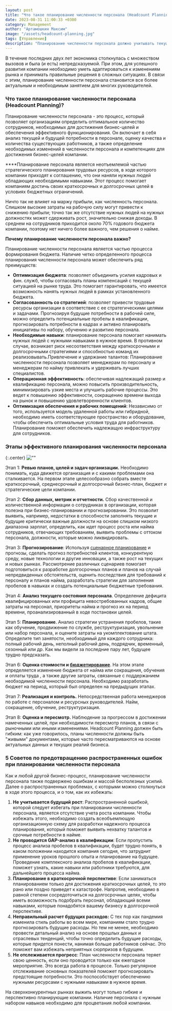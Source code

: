 ```yaml
---
layout: post
title: "​Что такое планирование численности персонала (Headcount Planning)"
date: 2023-08-31 11:00:33 +0300
category: Management
author: "Артамошкин Максим"
image: "/assets/headcount-planning.jpg"
tags: [Управление]
description: "Планирование численности персонала должно учитывать текущий рынок труда и структуру компенсации, а также пробелы в навыках существующей рабочей силы. Прогнозирование расходов и установление метрик и KPI также важны. Компании могут использовать интегрированное программное обеспечение для управления персоналом и планирования численности персонала, чтобы создать устойчивые, реалистичные планы роста."
---
```


В течение последних двух лет экономика столкнулась с множеством вызовов и была (и есть) непредсказуемой. При этом, для успешного развития компании необходимо уметь адаптироваться к изменениям рынка и принимать правильные решения в сложных ситуациях. В связи с этим, планирование численности персонала становится все более актуальным и необходимым занятием для многих руководителей.

<!-- more -->

### Что такое планирование численности персонала (Headcount Planning)?

Планирование численности персонала - это процесс, который позволяет организациям определить оптимальное количество сотрудников, необходимых для достижения  бизнес-целей и обеспечения эффективного функционирования. Он включает в себя анализ текущей и будущей потребности в персонале, оценку качества и количества существующих работников, а также определение необходимых изменений в численности персонала и компетенциях для достижения бизнес-целей компании.

****Планирование персонала является неотъемлемой частью стратегического планирования трудовых ресурсов, в ходе которого компании приходят к соглашению, что они наняли нужных людей обладающих необходимыми навыками. Этот процесс помогает компаниям достичь своих краткосрочных и долгосрочных целей в условиях бюджетных ограничений.

Ничто так не влияет на маржу прибыли, как численность персонала. Слишком высокие затраты на рабочую силу могут привести к снижению прибыли; точно так же отсутствие нужных людей на нужных должностях может сдерживать рост, значительно снижая доходы. В среднем на сотрудников приходится около 70% годового бюджета компании, поэтому нет ничего более важного, чем решения о найме.

**Почему планирование численности персонала важно?**

Планирование численности персонала является частью процесса формирования бюджета. Наличие четко определенного процесса планирования численности персонала может обеспечить ряд преимуществ:

- **Оптимизация бюджета**: позволяет объединить усилия кадровых и фин. служб, чтобы согласовать планы компенсаций с текущей ситуацией на рынке труда. Это помогает гарантировать, что имеется возможность нанять нужных людей в рамках установленного бюджета.
- **Согласованность со стратегией**: позволяет привести трудовые ресурсы организации в соответствие с ее стратегическими целями и задачами. Прогнозируя будущие потребности в рабочей силе, можно определить потенциальные пробелы в квалификации, прогнозировать потребности в кадрах и активно планировать инициативы по набору, обучению и развитию персонала.
- **Необходимые навыки**: планирование персонала помогает нанимать нужных людей с нужными навыками в нужное время. В противном случае, возникает риск несоответствия между краткосрочными и долгосрочными стратегиями и способностью команд их реализовывать.Привлечение и удержание талантов: Планирование численности персонала позволяет менеджерам по персоналу и менеджерам по найму привлекать и удерживать лучших специалистов.
- **Операционная эффективность**: обеспечивая надлежащий размер и квалификацию персонала, можно повысить производительность, минимизировать узкие места и улучшить рабочие процессы. Это ведет к повышению эффективности, сокращению времени выхода на рынок и повышению удовлетворенности клиентов.
- **Оптимизация обеспечения и рабочих помещений**: Независимо от того, используется модель удаленной работы или гибридной, необходимо иметь соответствующее пространство и оборудование, чтобы обеспечить оптимальные условия труда для  работников. Планирование поможет обеспечить надлежащую инфраструктуру для сотрудников.

### Этапы эффективного планирования численности персонала

{:.center}
![""](https://blog.zverit.com/assets/headcount-stages.png)


Этап 1: **Ревью планов, целей и задач организации.** Необходимо понимать, куда движется организация и с какими проблемами она сталкивается. На первом этапе целесообразно собрать вместе краткосрочный, среднесрочный и долгосрочный бизнес-план, бюджет и стратегические цели компании.

Этап 2: **Сбор данных, метрик и отчетности.** Сбор качественной и количественной информации о  сотрудниках в организации, которая полезна при бизнес-планировании и прогнозировании. Это позволит выявить, например, недостатки в способности заполнять текущие и будущие критически важные должности на основе слишком низкого диапазона зарплат, определить, как идет процесс роста или найма сотрудников, отвечающих требованиям, выявить проблемы с оттоком персонала, должности, которые можно ликвидировать.

Этап 3: **Прогнозирование**: Используя [сценарное планирование](https://ru.wikipedia.org/wiki/%D0%A1%D1%86%D0%B5%D0%BD%D0%B0%D1%80%D0%BD%D0%BE%D0%B5_%D0%BF%D0%BB%D0%B0%D0%BD%D0%B8%D1%80%D0%BE%D0%B2%D0%B0%D0%BD%D0%B8%D0%B5) и прогнозы, сделать прогноз потребностей клиентов, конкурентную среду, новые технологии и другие инновации, а также рост на текущих и новых рынках. Рассмотрение различных сценариев помогает подготовиться к разработке долгосрочных планов и планов на случай непредвиденных обстоятельств, оценить последствия для требований к персоналу и планов найма, разработать стратегии для заполнения пробелов в навыках и создать потенциальные бюджетные требования. 

Этап 4: **Анализ текущего состояния персонала**. Определение дефицита квалифицированных или профицита невостребованных кадров, общие затраты на персонал, приоритеты найма и прогноз их на период времени, проанализированный в ходе постановки целей. 

Этап 5: **Планирование**. Анализ стратегии устранения пробелов, такие как обучение, продвижение по службе, реструктуризация, увольнение или набор персонала, и оцените затраты на укомплектование штата. Определите тип занятости, необходимый для каждого сотрудника: полный рабочий день, неполный рабочий день, подрядчик, временный, сезонный или др. Как мы видели за последние пару лет, будущее трудно предсказать.

Этап 6: **Оценка стоимости и [бюджетирование](https://www.kdelo.ru/art/385810-byudjet-rashodov-na-personal-20-m3)**. На этом этапе определяется изменение бюджета от найма или сокращения, обучения и оплаты труда , а также другие затраты, связанные с поддержанием необходимой численности персонала. Необходимо разработать бюджет на период, который был определен на предыдущих этапах.

Этап 7: **Реализация и контроль.** Непосредственная работа менеджеров по работе с персоналом и ресурсных руководителей. Найм, сокращение, обучение, реструктуризация.

Этап 8: **Оценка и пересмотр.** Наблюдение за прогрессом в достижении намеченных целей, при необходимости пересмотр планов, в связи с рыночными или иными изменениями. Headcount Planning должен быть гибким: как уже говорилось, планы численности должны быть "живыми" документами, которые часто пересматриваются на основе актуальных данных и текущих реалий бизнеса.

### 5 Советов  по предотвращению распространенных ошибок при планировании численности персонала

Как и любой другой бизнес-процесс, планирование численности персонала также подвержено ошибкам и массой бесполезных усилий. Далее о распространенных проблемах, с которыми можно столкнуться в ходе этого процесса, и о том, как их избежать:

1. **Не учитывается будущий рост**: Распространенной ошибкой, которой следует избегать при планировании численности персонала, является отсутствие учета роста компании. Чтобы избежать этого, необходимо создать всеобъемлющую организационную схему для разработки надежного процесса планирования, который поможет выявить нехватку талантов и срочные потребности в найме.
2. **Не проводится GAP-анализ в квалификации**: Если пропустить процесс анализа пробелов в квалификации, будет трудно понять, в каком положении находится  компания сегодня, что затруднит применение уроков прошлого опыта и планирование на будущее. Проведение комплексного анализа пробелов в квалификации, поможет узнать, какие навыки или работники требуются, для дальнейшего процесса найма.
3. **Планирование в краткосрочной перспективе**: Если заниматься планированием  только для достижения краткосрочных целей, то это рано или поздно приведет к катастрофе. Напротив,  необходимо в равной степени сосредоточиться на долгосрочных целях, чтобы иметь возможность подобрать персонал, обладающий всеми навыками, которые понадобятся вашему бизнесу в долгосрочной перспективе.
4. **Неправильный расчет будущих расходов:** С тех пор как пандемия изменила стиль работы во всем мире, компаниям стало трудно прогнозировать будущие расходы. Но тем не менее, необходимо провести детальный анализ на основе прошлых данных и отраслевых тенденций, чтобы точно определить будущие расходы, которые придется понести, нанимая больше работников сейчас. Это поможет вам избежать неприятных сюрпризов в будущем.
5. **Не отслеживается прогресс**: План численности персонала теряет свою ценность, если оно проводится только как ежегодное мероприятие. Это всегда работа в процессе. Только регулярное отслеживание основных показателей поможет прогнозировать предстоящие потребности. Это поспособствует обеспечению нужными ресурсами с нужными навыками в нужное время.

На сверхконкурентных рынках выжить могут только гибкие и перспективно планирующие компании. Наличие персонала с нужным набором навыков необходимо для процветания любой компании.